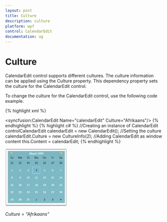 ```yaml
---
layout: post
title: Culture
description: culture
platform: wpf
control: CalendarEdit
documentation: ug
---
```


# Culture

CalendarEdit control supports different cultures. The culture information can be applied using the Culture property. This dependency property sets the culture for the CalendarEdit control. 

To change the culture for the CalendarEdit control, use the following code example.  

{% highlight xml %}
<!-- Adding calendar with culture as Afrikaans -->
<syncfusion:CalendarEdit Name="calendarEdit" Culture="Afrikaans"/>
{% endhighlight  %}
{% highlight c# %}
//Creating an instance of CalendarEdit 
controlCalendarEdit calendarEdit = new CalendarEdit();
//Setting the culture
calendarEdit.Culture = new CultureInfo(2); 
//Adding CalendarEdit as window content
this.Content = calendarEdit; 
{% endhighlight  %}


![](Culture_images/Culture_img1.jpeg)

_Culture = "Afrikaans"_

